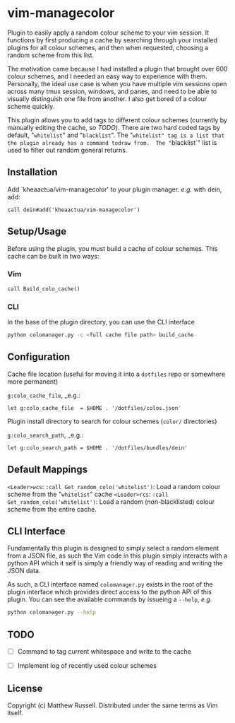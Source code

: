 # vim-managecolor

Plugin to easily apply a random colour scheme to your vim session.  It functions by first producing a cache by searching through your installed plugins for all colour schemes, and then when requested, choosing a random scheme from this list.

The motivation came because I had installed a plugin that brought over 600 colour schemes, and I needed an easy way to experience with them.  Personally, the ideal use case is when you have multiple vim sessions open across many tmux session, windows, and panes, and need to be able to visually distinguish one file from another.  I also get bored of a colour scheme quickly.

This plugin allows you to add tags to different colour schemes (currently by manually editing the cache, so *TODO*).  There are two hard coded tags by default, "`whitelist`" and "`blacklist`".  The "`whitelist" tag is a list that the plugin already has a command todraw from.  The "`blacklist`" list is used to filter out random general returns.

## Installation

Add `kheaactua/vim-managecolor' to your plugin manager.  _e.g._ with dein, add:

```vim
call dein#add('kheaactua/vim-managecolor')
```

## Setup/Usage

Before using the plugin, you must build a cache of colour schemes.  This cache can be built in two ways:

### Vim

```vim
call Build_colo_cache()
```

### CLI

In the base of the plugin directory, you can use the CLI interface
```sh
python colomanager.py -c <full cache file path> build_cache
```

## Configuration

Cache file location (useful for moving it into a `dotfiles` repo or somewhere more permanent)

`g:colo_cache_file`, _e.g.:

```vim
let g:colo_cache_file  = $HOME . '/dotfiles/colos.json'
```

Plugin install directory to search for colour schemes (`color/` directories)

`g:colo_search_path`, _e.g.:

```vim
let g:colo_search_path = $HOME . '/dotfiles/bundles/dein'
```

## Default Mappings

`<Leader>wcs`: `:call Get_random_colo('whitelist')`: Load a random colour scheme from the "`whitelist`" cache
`<Leader>rcs`: `:call Get_random_colo('whitelist')`: Load a random (non-blacklisted) colour scheme from the entire cache.

## CLI Interface

Fundamentally this plugin is designed to simply select a random element from a
JSON file, as such the Vim code in this plugin simply interacts with a python
API which it self is simply a friendly way of reading and writing the JSON
data.

As such, a CLI interface named `colomanager.py` exists in the root of the
plugin interface which provides direct access to the python API of this plugin.  You can see the available commands by issueing a `--help`, _e.g._

```sh
python colomanager.py --help
```

## TODO

- [ ] Command to tag current whitespace and write to the cache
- [ ] Implement log of recently used colour schemes


## License

Copyright (c) Matthew Russell.  Distributed under the same terms as Vim itself.
